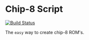 # Chip-8 Script

[![Build Status](https://travis-ci.com/pauwell/chip8-script.svg?branch=master)](https://travis-ci.com/pauwell/chip8-script)

The `easy` way to create chip-8 ROM's.
